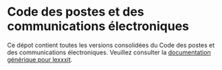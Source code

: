 # Code des postes et des communications électroniques

Ce dépot contient toutes les versions consolidées du Code des postes et des communications électroniques. Veuillez consulter la [documentation générique pour lexxxit](https://github.com/lexxxit/documentation).
